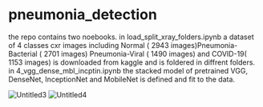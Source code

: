 # pneumonia_detection
the repo contains two noebooks.  in load_split_xray_folders.ipynb a dataset of 4 classes cxr images including Normal ( 2943 images)Pneumonia-Bacterial  (  2701 images) Pneumonia-Viral   ( 1490 images) and COVID-19( 1153 images) is downloaded from kaggle and is foldered in diffrent folders. in 4_vgg_dense_mbl_incptin.ipynb the stacked model of pretrained VGG, DenseNet, InceptionNet and MobileNet is defined and fit to the data.




![Untitled3](https://github.com/nezamtrm/pneumonia_detection/assets/128442592/f2987d73-88b6-486e-86a4-0ebbf8801d61)
![Untitled4](https://github.com/nezamtrm/pneumonia_detection/assets/128442592/6d1c6325-a152-47d2-9123-91e3d6533e68)
